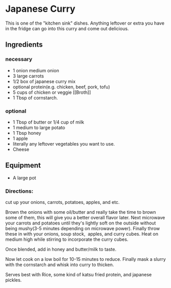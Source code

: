 # Japanese Curry

This is one of the "kitchen sink" dishes. Anything leftover or extra you have in the fridge can go into this curry and come out delicious. 

## Ingredients

### necessary
* 1 onion medium onion
* 3 large carrots
* 1/2 box of japanese curry mix
* optional protein(e.g. chicken, beef, pork, tofu)
* 5 cups of chicken or veggie [[Broth]]
* 1 Tbsp of cornstarch.

### optional
* 1 Tbsp of butter or 1/4 cup of milk
* 1 medium to large potato
* 1 Tbsp honey
* 1 apple
* literally any leftover vegetables you want to use.
* Cheese

## Equipment
* A large pot

### Directions:
cut up your onions, carrots, potatoes, apples, and etc.

Brown the onions with some oil/butter and really take the time to brown some of them, this will give you a better overall flavor later. Next microwave your carrots and potatoes until they's lightly soft on the outside without being mushy(3-5 minutes depending on microwave power). Finally throw these in with your onions, soup stock,  apples, and curry cubes. Heat on medium high while stirring to incorporate the curry cubes.

Once blended, add in honey and butter/milk to taste.

Now let cook on a low boil for 10-15 minutes to reduce. 
Finally mask a slurry with the cornstarch and whisk into curry to thicken.

Serves best with Rice, some kind of katsu fried protein, and japanese pickles.
